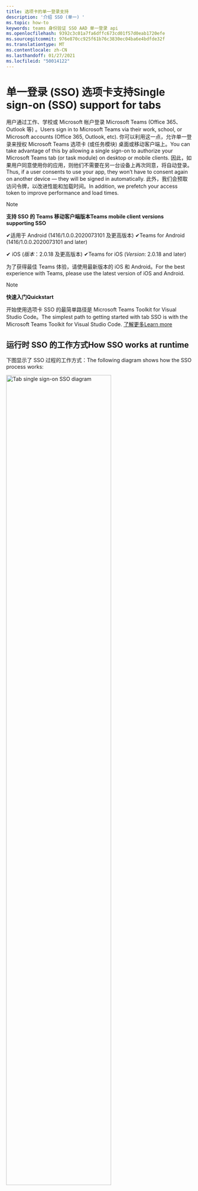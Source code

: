 ```yaml
---
title: 选项卡的单一登录支持
description: '介绍 SSO (单一) '
ms.topic: how-to
keywords: teams 身份验证 SSO AAD 单一登录 api
ms.openlocfilehash: 9392c3c01a7fa6dffc673cd01f57d0eab1720efe
ms.sourcegitcommit: 976e870cc925f61b76c3830ec04ba6e4bdfde32f
ms.translationtype: MT
ms.contentlocale: zh-CN
ms.lasthandoff: 01/27/2021
ms.locfileid: "50014122"
---
```

# <a name="single-sign-on-sso-support-for-tabs"></a><span data-ttu-id="b4576-104">单一登录 (SSO) 选项卡支持</span><span class="sxs-lookup"><span data-stu-id="b4576-104">Single sign-on (SSO) support for tabs</span></span>

<span data-ttu-id="b4576-105">用户通过工作、学校或 Microsoft 帐户登录 Microsoft Teams (Office 365、Outlook 等) 。</span><span class="sxs-lookup"><span data-stu-id="b4576-105">Users sign in to Microsoft Teams via their work, school, or Microsoft accounts (Office 365, Outlook, etc).</span></span> <span data-ttu-id="b4576-106">你可以利用这一点，允许单一登录来授权 Microsoft Teams 选项卡 (或任务模块) 桌面或移动客户端上。</span><span class="sxs-lookup"><span data-stu-id="b4576-106">You can take advantage of this by allowing a single sign-on to authorize your Microsoft Teams tab (or task module) on desktop or mobile clients.</span></span> <span data-ttu-id="b4576-107">因此，如果用户同意使用你的应用，则他们不需要在另一台设备上再次同意，将自动登录。</span><span class="sxs-lookup"><span data-stu-id="b4576-107">Thus, if a user consents to use your app, they won’t have to consent again on another device — they will be signed in automatically.</span></span> <span data-ttu-id="b4576-108">此外，我们会预取访问令牌，以改进性能和加载时间。</span><span class="sxs-lookup"><span data-stu-id="b4576-108">In addition, we prefetch your access token to improve performance and load times.</span></span>

>[!NOTE]
> <span data-ttu-id="b4576-109">**支持 SSO 的 Teams 移动客户端版本**</span><span class="sxs-lookup"><span data-stu-id="b4576-109">**Teams mobile client versions supporting SSO**</span></span>  
>
> <span data-ttu-id="b4576-110">✔适用于 Android (1416/1.0.0.2020073101 及更高版本) </span><span class="sxs-lookup"><span data-stu-id="b4576-110">✔Teams for Android (1416/1.0.0.2020073101 and later)</span></span>
>
> <span data-ttu-id="b4576-111">✔ iOS (_版本_：2.0.18 及更高版本) </span><span class="sxs-lookup"><span data-stu-id="b4576-111">✔Teams for iOS (_Version_: 2.0.18 and later)</span></span>  
>
> <span data-ttu-id="b4576-112">为了获得最佳 Teams 体验，请使用最新版本的 iOS 和 Android。</span><span class="sxs-lookup"><span data-stu-id="b4576-112">For the best experience with Teams, please use the latest version of iOS and Android.</span></span>

>[!NOTE]
> <span data-ttu-id="b4576-113">**快速入门**</span><span class="sxs-lookup"><span data-stu-id="b4576-113">**Quickstart**</span></span>  
>
> <span data-ttu-id="b4576-114">开始使用选项卡 SSO 的最简单路径是 Microsoft Teams Toolkit for Visual Studio Code。</span><span class="sxs-lookup"><span data-stu-id="b4576-114">The simplest path to getting started with tab SSO is with the Microsoft Teams Toolkit for Visual Studio Code.</span></span> [<span data-ttu-id="b4576-115">了解更多</span><span class="sxs-lookup"><span data-stu-id="b4576-115">Learn more</span></span>](../../../toolkit/visual-studio-code-tab-sso.md)


## <a name="how-sso-works-at-runtime"></a><span data-ttu-id="b4576-116">运行时 SSO 的工作方式</span><span class="sxs-lookup"><span data-stu-id="b4576-116">How SSO works at runtime</span></span>

<span data-ttu-id="b4576-117">下图显示了 SSO 过程的工作方式：</span><span class="sxs-lookup"><span data-stu-id="b4576-117">The following diagram shows how the SSO process works:</span></span>

<!-- markdownlint-disable MD033 -->
<img src="~/assets/images/tabs/tabs-sso-diagram.png" alt="Tab single sign-on SSO diagram" width="75%"/>

1. <span data-ttu-id="b4576-118">在选项卡中，对进行 JavaScript 调用 `getAuthToken()` 。</span><span class="sxs-lookup"><span data-stu-id="b4576-118">In the tab, a JavaScript call is made to `getAuthToken()`.</span></span> <span data-ttu-id="b4576-119">这将指示 Teams 获取选项卡应用程序的身份验证令牌。</span><span class="sxs-lookup"><span data-stu-id="b4576-119">This tells Teams to obtain an authentication token for the tab application.</span></span>
2. <span data-ttu-id="b4576-120">如果这是当前用户第一次使用选项卡应用程序，当需要同意) 或处理双重身份验证 (例如双重身份验证) 时，系统将会提示你同意 (。</span><span class="sxs-lookup"><span data-stu-id="b4576-120">If this is the first time the current user has used your tab application, there will be a request prompt to consent (if consent is required) or to handle step-up authentication (such as two-factor authentication).</span></span>
3. <span data-ttu-id="b4576-121">Teams 从 Azure AD 终结点为当前用户请求选项卡应用程序令牌。</span><span class="sxs-lookup"><span data-stu-id="b4576-121">Teams requests the tab application token from the Azure AD endpoint for the current user.</span></span>
4. <span data-ttu-id="b4576-122">Azure AD 将选项卡应用程序令牌发送到 Teams 应用程序。</span><span class="sxs-lookup"><span data-stu-id="b4576-122">Azure AD sends the tab application token to the Teams application.</span></span>
5. <span data-ttu-id="b4576-123">Teams 将选项卡应用程序令牌作为调用返回的结果对象的一部分发送到 `getAuthToken()` 选项卡。</span><span class="sxs-lookup"><span data-stu-id="b4576-123">Teams sends the tab application token to the tab as part of the result object returned by the `getAuthToken()` call.</span></span>
6. <span data-ttu-id="b4576-124">令牌将在选项卡应用程序中通过 JavaScript 进行分析，以提取所需信息，如用户的电子邮件地址。</span><span class="sxs-lookup"><span data-stu-id="b4576-124">The token will be parsed in the tab application, via JavaScript, to extract the needed information, such as the user's email address.</span></span>

> [!NOTE]
> <span data-ttu-id="b4576-125">仅对同意一组有限的用户级 API（电子邮件、配置文件、offline_access 和 OpenId）有效，对进一步 Microsoft Graph 作用域（如 `getAuthToken()` `User.Read` 或）无效 `Mail.Read` 。</span><span class="sxs-lookup"><span data-stu-id="b4576-125">The `getAuthToken()` is only valid for consenting to a limited set of user-level APIs — email, profile, offline_access and OpenId — and not for further Microsoft Graph scopes such as `User.Read` or `Mail.Read`.</span></span> <span data-ttu-id="b4576-126">如果需要其他 Graph 范围，请参阅本文档结尾部分的建议 [解决方法](#apps-that-require-additional-microsoft-graph-scopes)。</span><span class="sxs-lookup"><span data-stu-id="b4576-126">See our section at the end of this document for suggested workarounds if you require [additional Graph scopes](#apps-that-require-additional-microsoft-graph-scopes).</span></span>

<span data-ttu-id="b4576-127">SSO API 还将在嵌入 [Web](../../../task-modules-and-cards/what-are-task-modules.md) 内容的任务模块中工作。</span><span class="sxs-lookup"><span data-stu-id="b4576-127">The SSO API will also work in [Task Modules](../../../task-modules-and-cards/what-are-task-modules.md) that embed web content.</span></span>

## <a name="develop-an-sso-microsoft-teams-tab"></a><span data-ttu-id="b4576-128">开发 SSO Microsoft Teams 选项卡</span><span class="sxs-lookup"><span data-stu-id="b4576-128">Develop an SSO Microsoft Teams tab</span></span>

<span data-ttu-id="b4576-129">本节介绍创建使用 SSO 的 Teams 选项卡所涉及的任务。</span><span class="sxs-lookup"><span data-stu-id="b4576-129">This section describes the tasks involved in creating a Teams tab that uses SSO.</span></span> <span data-ttu-id="b4576-130">此处介绍的这些任务与语言和框架无关。</span><span class="sxs-lookup"><span data-stu-id="b4576-130">These tasks are described here are language- and framework-agnostic.</span></span>

### <a name="1-create-your-azure-active-directory-azure-ad-application"></a><span data-ttu-id="b4576-131">1. 创建 Azure Active Directory (Azure AD) 应用程序</span><span class="sxs-lookup"><span data-stu-id="b4576-131">1. Create your Azure Active Directory (Azure AD) application</span></span>

#### <a name="registering-your-application-in-theazure-ad-portal-overview"></a><span data-ttu-id="b4576-132">在[Azure AD](https://azure.microsoft.com/features/azure-portal/) 门户中注册应用程序概述：</span><span class="sxs-lookup"><span data-stu-id="b4576-132">Registering your application in the[Azure AD portal](https://azure.microsoft.com/features/azure-portal/) overview:</span></span>

1. <span data-ttu-id="b4576-133">获取[Azure AD 应用程序 ID。](/azure/active-directory/develop/howto-create-service-principal-portal#get-values-for-signing-in)</span><span class="sxs-lookup"><span data-stu-id="b4576-133">Get your [Azure AD Application ID](/azure/active-directory/develop/howto-create-service-principal-portal#get-values-for-signing-in).</span></span>
2. <span data-ttu-id="b4576-134">指定应用程序对 Azure AD 终结点和（可选）Microsoft Graph 所需的权限。</span><span class="sxs-lookup"><span data-stu-id="b4576-134">Specify the permissions that your application needs for the Azure AD endpoint and, optionally, Microsoft Graph.</span></span>
3. <span data-ttu-id="b4576-135">[为](/azure/active-directory/develop/howto-create-service-principal-portal#configure-access-policies-on-resources) Teams 桌面、Web 和移动应用程序授予权限。</span><span class="sxs-lookup"><span data-stu-id="b4576-135">[Grant permissions](/azure/active-directory/develop/howto-create-service-principal-portal#configure-access-policies-on-resources) for Teams desktop, web, and mobile applications.</span></span>
4. <span data-ttu-id="b4576-136">通过选择"添加范围"按钮预授权 Teams，在打开的面板中输入 `access_as_user` 为范围 **名称**。</span><span class="sxs-lookup"><span data-stu-id="b4576-136">Pre-authorize Teams by selecting the **Add a scope** button and in the panel that opens, enter `access_as_user` as the **Scope name**.</span></span>

> [!NOTE]
> <span data-ttu-id="b4576-137">应注意一些重要限制：</span><span class="sxs-lookup"><span data-stu-id="b4576-137">There are some important restrictions you should be aware of:</span></span>
>
> * <span data-ttu-id="b4576-138">我们仅支持用户级别的 Microsoft Graph API 权限，即电子邮件、配置文件、offline_access、OpenId。</span><span class="sxs-lookup"><span data-stu-id="b4576-138">We only support user-level Microsoft Graph API permissions, i.e., email, profile, offline_access, OpenId.</span></span> <span data-ttu-id="b4576-139">如果你需要访问其他 Microsoft Graph 作用域， (或) ，请参阅本文档 `User.Read` 末尾 `Mail.Read` 建议的解决方法。 [](#apps-that-require-additional-microsoft-graph-scopes)</span><span class="sxs-lookup"><span data-stu-id="b4576-139">If you need access to other Microsoft Graph scopes (such as `User.Read` or `Mail.Read`), see our [recommended workaround](#apps-that-require-additional-microsoft-graph-scopes) at the end of this documentation.</span></span>
> * <span data-ttu-id="b4576-140">应用程序的域名与为 Azure AD 应用程序注册的域名相同，这一点很重要。</span><span class="sxs-lookup"><span data-stu-id="b4576-140">It's important that your application's domain name is the same as the domain name you've registering for your Azure AD application.</span></span>
> * <span data-ttu-id="b4576-141">我们当前不支持每个应用多个域。</span><span class="sxs-lookup"><span data-stu-id="b4576-141">We don't currently support multiple domains per app.</span></span>
> * <span data-ttu-id="b4576-142">我们不支持使用该域的应用程序，因为它太常见， `azurewebsites.net` 并且可能是一种安全风险。</span><span class="sxs-lookup"><span data-stu-id="b4576-142">We don't support applications that use the `azurewebsites.net` domain because it is too common and may be a security risk.</span></span> <span data-ttu-id="b4576-143">但是，我们正在积极寻求删除此限制。</span><span class="sxs-lookup"><span data-stu-id="b4576-143">However, we're actively seeking to remove this restriction.</span></span>

#### <a name="registering-your-app-through-the-azure-active-directory-portal-in-depth"></a><span data-ttu-id="b4576-144">通过 Azure Active Directory 门户进行深入注册应用：</span><span class="sxs-lookup"><span data-stu-id="b4576-144">Registering your app through the Azure Active Directory portal in-depth:</span></span>

1. <span data-ttu-id="b4576-145">在 Azure Active [Directory - 应用注册门户中注册新](https://go.microsoft.com/fwlink/?linkid=2083908) 应用程序。</span><span class="sxs-lookup"><span data-stu-id="b4576-145">Register a new application in the [Azure Active Directory – App Registrations](https://go.microsoft.com/fwlink/?linkid=2083908) portal.</span></span>
2. <span data-ttu-id="b4576-146">选择 **"新建** 注册"， *在"注册应用程序"页上*，设置以下值：</span><span class="sxs-lookup"><span data-stu-id="b4576-146">Select **New Registration** and on the *register an application page*, set following values:</span></span>
    * <span data-ttu-id="b4576-147">将 **名称** 设置为应用名称。</span><span class="sxs-lookup"><span data-stu-id="b4576-147">Set **name** to your app name.</span></span>
    * <span data-ttu-id="b4576-148">选择支持 **的帐户类型 (** 任何帐户类型都) ¹</span><span class="sxs-lookup"><span data-stu-id="b4576-148">Choose the **supported account types** (any account type will work) ¹</span></span>
    * <span data-ttu-id="b4576-149">保留“重定向 URI”为空。</span><span class="sxs-lookup"><span data-stu-id="b4576-149">Leave **Redirect URI** empty.</span></span>
    * <span data-ttu-id="b4576-150">选择“注册”。</span><span class="sxs-lookup"><span data-stu-id="b4576-150">Choose **Register**.</span></span>
3. <span data-ttu-id="b4576-151">在概述页上，复制并保存应用程序 (**客户端) ID。**</span><span class="sxs-lookup"><span data-stu-id="b4576-151">On the overview page, copy and save the **Application (client) ID**.</span></span> <span data-ttu-id="b4576-152">稍后更新 Teams 应用程序清单时将需要它。</span><span class="sxs-lookup"><span data-stu-id="b4576-152">You’ll need it later when updating your Teams application manifest.</span></span>
4. <span data-ttu-id="b4576-153">在“**管理**”下，选择“**公开 API**”。</span><span class="sxs-lookup"><span data-stu-id="b4576-153">Under **Manage**, select **Expose an API**.</span></span> 
5. <span data-ttu-id="b4576-154">选择 **"设置** "链接以生成应用程序 ID URI，格式为 `api://{AppID}` 。</span><span class="sxs-lookup"><span data-stu-id="b4576-154">Select the **Set** link to generate the Application ID URI in the form of `api://{AppID}`.</span></span> <span data-ttu-id="b4576-155">插入您的完全限定域名 (双正斜杠和 GUID 之间追加一个) 斜杠"/"。</span><span class="sxs-lookup"><span data-stu-id="b4576-155">Insert your fully qualified domain name (with a forward slash "/" appended to the end) between the double forward slashes and the GUID.</span></span> <span data-ttu-id="b4576-156">整个 ID 的形式 `api://fully-qualified-domain-name.com/{AppID}` 应为：</span><span class="sxs-lookup"><span data-stu-id="b4576-156">The entire ID should have the form of: `api://fully-qualified-domain-name.com/{AppID}` ²</span></span>
    * <span data-ttu-id="b4576-157">ex： `api://subdomain.example.com/00000000-0000-0000-0000-000000000000` .</span><span class="sxs-lookup"><span data-stu-id="b4576-157">ex: `api://subdomain.example.com/00000000-0000-0000-0000-000000000000`.</span></span>
    
    <span data-ttu-id="b4576-158">完全限定的域名是提供应用服务的人工可读域名。</span><span class="sxs-lookup"><span data-stu-id="b4576-158">The fully qualified domain name is the human readable domain name from which your app is served.</span></span> <span data-ttu-id="b4576-159">如果使用的是隧道服务（如 ngrok），则需要在 ngrok 子域更改时更新此值。</span><span class="sxs-lookup"><span data-stu-id="b4576-159">If you are using a tunneling service such as ngrok, you will need to update     this value whenever your ngrok subdomain changes.</span></span> 
6. <span data-ttu-id="b4576-160">选择“添加一个作用域”按钮。</span><span class="sxs-lookup"><span data-stu-id="b4576-160">Select the **Add a scope** button.</span></span> <span data-ttu-id="b4576-161">在打开的面板中，输入 `access_as_user` 作为“作用域名称”。</span><span class="sxs-lookup"><span data-stu-id="b4576-161">In the panel that opens, enter `access_as_user` as the **Scope name**.</span></span>
7. <span data-ttu-id="b4576-162">设置 **谁可以同意？**`Admins and users`</span><span class="sxs-lookup"><span data-stu-id="b4576-162">Set **Who can consent?** to `Admins and users`</span></span>
8. <span data-ttu-id="b4576-163">使用适用于作用域的值填写用于配置管理员和用户同意提示的 `access_as_user` 字段：</span><span class="sxs-lookup"><span data-stu-id="b4576-163">Fill in the fields for configuring the admin and user consent prompts with values that are appropriate for the `access_as_user` scope:</span></span>
    * <span data-ttu-id="b4576-164">**管理员同意标题：** Teams 可以访问用户配置文件。</span><span class="sxs-lookup"><span data-stu-id="b4576-164">**Admin consent title:** Teams can access the user’s profile.</span></span>
    * <span data-ttu-id="b4576-165">**管理员同意说明**：允许 Teams 以当前用户模式调用应用的 Web API。</span><span class="sxs-lookup"><span data-stu-id="b4576-165">**Admin consent description**: Allows Teams to call the app’s web APIs as the current user.</span></span>
    * <span data-ttu-id="b4576-166">**用户同意标题**：Teams 可以访问用户配置文件并代表用户提出请求。</span><span class="sxs-lookup"><span data-stu-id="b4576-166">**User consent title**: Teams can access the user profile and make requests on the user's behalf.</span></span>
    * <span data-ttu-id="b4576-167">**用户同意说明：** 允许 Teams 使用与用户相同的权限调用此应用的 API。</span><span class="sxs-lookup"><span data-stu-id="b4576-167">**User consent description:** Enable Teams to call this app’s APIs with the same rights as the user.</span></span>
9. <span data-ttu-id="b4576-168">确保 **状态** 设置为 **"已启用"**</span><span class="sxs-lookup"><span data-stu-id="b4576-168">Ensure that **State** is set to **Enabled**</span></span>
10. <span data-ttu-id="b4576-169">选择要 **保存的"添加范围** "按钮</span><span class="sxs-lookup"><span data-stu-id="b4576-169">Select the **Add scope** button to save</span></span> 
    * <span data-ttu-id="b4576-170">显示在文本字段正下方的范围名称的域部分应自动匹配上一步中设置的应用程序 **ID** URI，并追加 `/access_as_user` 到末尾：</span><span class="sxs-lookup"><span data-stu-id="b4576-170">The domain part of the **Scope name** displayed just below the text field should automatically match the **Application ID** URI set in the previous step, with `/access_as_user` appended to the end:</span></span>
        * `api://subdomain.example.com/00000000-0000-0000-0000-000000000000/access_as_user`
11. <span data-ttu-id="b4576-171">在 **"授权客户端应用程序** "部分，确定要授权用于应用程序的 Web 应用程序的应用程序。</span><span class="sxs-lookup"><span data-stu-id="b4576-171">In the **Authorized client applications** section, identify the applications that you want to authorize for your app’s web application.</span></span> <span data-ttu-id="b4576-172">选择 *"添加客户端应用程序"。*</span><span class="sxs-lookup"><span data-stu-id="b4576-172">Select *Add a client application*.</span></span> <span data-ttu-id="b4576-173">输入以下每个客户端 ID，然后选择在上一步中创建的授权作用域：</span><span class="sxs-lookup"><span data-stu-id="b4576-173">Enter each of the following client IDs and select the authorized scope you created in the previous step:</span></span>
    * <span data-ttu-id="b4576-174">`1fec8e78-bce4-4aaf-ab1b-5451cc387264` (Teams 移动/桌面应用程序) </span><span class="sxs-lookup"><span data-stu-id="b4576-174">`1fec8e78-bce4-4aaf-ab1b-5451cc387264` (Teams mobile/desktop application)</span></span>
    * <span data-ttu-id="b4576-175">`5e3ce6c0-2b1f-4285-8d4b-75ee78787346` (Teams Web 应用程序) </span><span class="sxs-lookup"><span data-stu-id="b4576-175">`5e3ce6c0-2b1f-4285-8d4b-75ee78787346` (Teams web application)</span></span>
12. <span data-ttu-id="b4576-176">导航到 **API 权限**。</span><span class="sxs-lookup"><span data-stu-id="b4576-176">Navigate to **API Permissions**.</span></span> <span data-ttu-id="b4576-177">选择 *"添加* Microsoft Graph 委派权限"权限，然后从 Microsoft Graph API 添加  >    >  以下权限：</span><span class="sxs-lookup"><span data-stu-id="b4576-177">Select *Add a permission* > *Microsoft Graph* > *Delegated permissions*, then add the following permissions from Microsoft Graph API:</span></span>
    * <span data-ttu-id="b4576-178">User.Read (默认启用) </span><span class="sxs-lookup"><span data-stu-id="b4576-178">User.Read (enabled by default)</span></span>
    * <span data-ttu-id="b4576-179">email</span><span class="sxs-lookup"><span data-stu-id="b4576-179">email</span></span>
    * <span data-ttu-id="b4576-180">offline_access</span><span class="sxs-lookup"><span data-stu-id="b4576-180">offline_access</span></span>
    * <span data-ttu-id="b4576-181">OpenId</span><span class="sxs-lookup"><span data-stu-id="b4576-181">OpenId</span></span>
    * <span data-ttu-id="b4576-182">个人资料</span><span class="sxs-lookup"><span data-stu-id="b4576-182">profile</span></span>

13. <span data-ttu-id="b4576-183">导航到 **身份验证**</span><span class="sxs-lookup"><span data-stu-id="b4576-183">Navigate to **Authentication**</span></span>

    <span data-ttu-id="b4576-184">如果应用尚未获得 IT 管理员同意，则用户第一次使用应用时必须同意。</span><span class="sxs-lookup"><span data-stu-id="b4576-184">If an app hasn't been granted IT admin consent, users will have to provide consent the first time they use an app.</span></span>

    <span data-ttu-id="b4576-185">设置重定向 URI：</span><span class="sxs-lookup"><span data-stu-id="b4576-185">Set a redirect URI:</span></span>
    * <span data-ttu-id="b4576-186">选择 **"添加平台"。**</span><span class="sxs-lookup"><span data-stu-id="b4576-186">Select **Add a platform**.</span></span>
    * <span data-ttu-id="b4576-187">选择 **Web**。</span><span class="sxs-lookup"><span data-stu-id="b4576-187">Select **web**.</span></span>
    * <span data-ttu-id="b4576-188">输入 **应用的重定向 URI。**</span><span class="sxs-lookup"><span data-stu-id="b4576-188">Enter the **redirect URI** for your app.</span></span> <span data-ttu-id="b4576-189">这将是一个页面，其中成功的隐式授予流将重定向用户。</span><span class="sxs-lookup"><span data-stu-id="b4576-189">This will be the page where a successful implicit grant flow will redirect the user.</span></span> <span data-ttu-id="b4576-190">这将是在步骤 5 中输入的完全限定域名，后跟应发送身份验证响应的 API 路由。</span><span class="sxs-lookup"><span data-stu-id="b4576-190">This will be same fully qualified domain name that you entered in step 5 followed by the API route where a authentication response should be sent.</span></span> <span data-ttu-id="b4576-191">如果你正在遵循任何 Teams 示例，这将是： `https://subdomain.example.com/auth-end`</span><span class="sxs-lookup"><span data-stu-id="b4576-191">If you are following any of the Teams samples, this will be: `https://subdomain.example.com/auth-end`</span></span>

    <span data-ttu-id="b4576-192">接下来，通过选中以下框启用隐式授予：</span><span class="sxs-lookup"><span data-stu-id="b4576-192">Next, enable implicit grant by checking the following boxes:</span></span>  
    <span data-ttu-id="b4576-193">✔ ID 令牌</span><span class="sxs-lookup"><span data-stu-id="b4576-193">✔ ID Token</span></span>  
    <span data-ttu-id="b4576-194">✔访问令牌</span><span class="sxs-lookup"><span data-stu-id="b4576-194">✔ Access Token</span></span>  
    
<span data-ttu-id="b4576-195">恭喜！</span><span class="sxs-lookup"><span data-stu-id="b4576-195">Congratulations!</span></span> <span data-ttu-id="b4576-196">已完成应用注册先决条件，可以继续选项卡 SSO 应用。</span><span class="sxs-lookup"><span data-stu-id="b4576-196">You have completed the app registration prerequisites to proceed with your tab SSO app.</span></span>     

> [!NOTE]
>
> * <span data-ttu-id="b4576-197">¹ 如果你的 Azure AD 应用在 Teams 中进行身份验证请求的同一租户中注册，将不会要求用户同意，并且将被授予访问令牌。</span><span class="sxs-lookup"><span data-stu-id="b4576-197">¹ If your Azure AD app is registered in the _same_ tenant where you're making an authentication request in Teams, the user won't be asked to consent and will be granted an access token right away.</span></span> <span data-ttu-id="b4576-198">如果用户在不同的租户中注册 Azure AD 应用，则只需同意这些权限。</span><span class="sxs-lookup"><span data-stu-id="b4576-198">Users only need to consent to these permissions if the Azure AD app is registered in a different tenant.</span></span>
> * <span data-ttu-id="b4576-199">1 如果出现错误，指出域已拥有并且你是所有者，请按照快速入门中的过程操作：将自定义域名添加到 [Azure Active Directory](/azure/active-directory/fundamentals/add-custom-domain) 以注册域，然后重复上述步骤 5。</span><span class="sxs-lookup"><span data-stu-id="b4576-199">² If you get an error stating that the domain is already owned and you are the owner, follow the procedure at [Quickstart: Add a custom domain name to Azure Active Directory](/azure/active-directory/fundamentals/add-custom-domain) to register the domain, and then repeat step 5, above.</span></span> <span data-ttu-id="b4576-200"> (如果不使用 Office 365 租赁服务中的管理员凭据登录，也会) 。</span><span class="sxs-lookup"><span data-stu-id="b4576-200">(This error can also occur if you aren't signed in with Admin credentials in the Office 365 tenancy).</span></span>
> * <span data-ttu-id="b4576-201">如果未在返回的访问令牌 (UPN) 主体名称，可以在 Azure AD 中将其添加为可选声明。 [](https://docs.microsoft.com/azure/active-directory/develop/active-directory-optional-claims)</span><span class="sxs-lookup"><span data-stu-id="b4576-201">If you are not receiving the UPN (User Principal Name) in the returned access token, you can add it as an [optional claim](https://docs.microsoft.com/azure/active-directory/develop/active-directory-optional-claims) in Azure AD.</span></span>

### <a name="2-update-your-microsoft-teams-application-manifest"></a><span data-ttu-id="b4576-202">2. 更新 Microsoft Teams 应用程序清单</span><span class="sxs-lookup"><span data-stu-id="b4576-202">2. Update your Microsoft Teams application manifest</span></span>

<span data-ttu-id="b4576-203">将新属性添加到 Microsoft Teams 清单：</span><span class="sxs-lookup"><span data-stu-id="b4576-203">Add new properties to your Microsoft Teams manifest:</span></span>

* <span data-ttu-id="b4576-204">**WebApplicationInfo** - 以下元素的父元素：</span><span class="sxs-lookup"><span data-stu-id="b4576-204">**WebApplicationInfo** - The parent of the following elements:</span></span>

> [!div class="checklist"]
> * <span data-ttu-id="b4576-205">**id** - 应用程序的客户端 ID。</span><span class="sxs-lookup"><span data-stu-id="b4576-205">**id** - The client ID of the application.</span></span> <span data-ttu-id="b4576-206">这是在向 Azure AD 注册应用程序时获取的应用程序 ID。</span><span class="sxs-lookup"><span data-stu-id="b4576-206">This is the application ID that you obtained as part of registering the application with Azure AD.</span></span>
>* <span data-ttu-id="b4576-207">**resource** - 应用程序的域和子域。</span><span class="sxs-lookup"><span data-stu-id="b4576-207">**resource** - The domain and subdomain of your application.</span></span> <span data-ttu-id="b4576-208">这是相同的 URI (，包括) 步骤 6 中创建时注册 `api://` `scope` 的协议。</span><span class="sxs-lookup"><span data-stu-id="b4576-208">This is the same URI (including the `api://` protocol) that you registered when creating your `scope` in step 6 above.</span></span> <span data-ttu-id="b4576-209">不应在资源 `access_as_user` 中包括路径。</span><span class="sxs-lookup"><span data-stu-id="b4576-209">You shouldn't include the `access_as_user` path in your resource.</span></span> <span data-ttu-id="b4576-210">此 URI 的域部分应匹配 Teams 应用程序清单的 URL 中使用的域，包括任何子域。</span><span class="sxs-lookup"><span data-stu-id="b4576-210">The domain part of this URI should match the domain, including any subdomains, used in the URLs of your Teams application manifest.</span></span>

```json
"webApplicationInfo": {
  "id": "00000000-0000-0000-0000-000000000000",
  "resource": "api://subdomain.example.com/00000000-0000-0000-0000-000000000000"
}
```

> [!NOTE]
>
>* <span data-ttu-id="b4576-211">AAD 应用的资源通常是其网站 URL 和 appID (的根，例如 `api://subdomain.example.com/00000000-0000-0000-0000-000000000000`) 。</span><span class="sxs-lookup"><span data-stu-id="b4576-211">The resource for an AAD app will usually be the root of its site URL and the appID (e.g. `api://subdomain.example.com/00000000-0000-0000-0000-000000000000`).</span></span> <span data-ttu-id="b4576-212">我们还使用此值来确保你的请求来自同一个域。</span><span class="sxs-lookup"><span data-stu-id="b4576-212">We also use this value to ensure your request is coming from the same domain.</span></span> <span data-ttu-id="b4576-213">因此，请确保选项卡使用的域与资源 `contentURL` 属性相同。</span><span class="sxs-lookup"><span data-stu-id="b4576-213">Therefore, make sure that the `contentURL` for your tab uses the same domains as your resource property.</span></span>
>* <span data-ttu-id="b4576-214">您需要使用清单版本 1.5 或更高版本来实现 `webApplicationInfo` 该字段。</span><span class="sxs-lookup"><span data-stu-id="b4576-214">You need to use manifest version 1.5 or higher to implement the `webApplicationInfo` field.</span></span>

### <a name="3-get-an-authentication-token-from-your-client-side-code"></a><span data-ttu-id="b4576-215">3. 从客户端代码获取身份验证令牌</span><span class="sxs-lookup"><span data-stu-id="b4576-215">3. Get an authentication token from your client-side code</span></span>

<span data-ttu-id="b4576-216">下面是身份验证 API 的外观：</span><span class="sxs-lookup"><span data-stu-id="b4576-216">Here's what the authentication API looks like:</span></span>

```javascript
var authTokenRequest = {
  successCallback: function(result) { console.log("Success: " + result); },
  failureCallback: function(error) { console.log("Failure: " + error); }
};
microsoftTeams.authentication.getAuthToken(authTokenRequest);
```

<span data-ttu-id="b4576-217">当你呼叫时（对于用户级别 (需要其他用户同意) -我们将向用户显示一个对话框，鼓励他们授予 `getAuthToken` 其他同意。</span><span class="sxs-lookup"><span data-stu-id="b4576-217">When you call `getAuthToken` - and additional user consent is required (for user-level permissions) - we will show a dialog to the user encouraging them to grant additional consent.</span></span> 

<span data-ttu-id="b4576-218">在成功回调中收到访问令牌后，你可以解码访问令牌以查看与该令牌关联的声明。</span><span class="sxs-lookup"><span data-stu-id="b4576-218">Once you've received the access token in the success callback you can decode the access token to view the claims associated with that token.</span></span> <span data-ttu-id="b4576-219"> (，也可以手动将访问令牌复制/粘贴到工具（如 JWT.io）中，以检查[](https://jwt.io/)访问令牌) 。</span><span class="sxs-lookup"><span data-stu-id="b4576-219">(Optionally, you can manually copy/paste the access token into a tool such as [JWT.io](https://jwt.io/) to inspect its contents).</span></span> <span data-ttu-id="b4576-220">如果未在返回的访问令牌 (UPN) 主体名称，可以在 Azure AD 中将其添加为可选声明。 [](https://docs.microsoft.com/azure/active-directory/develop/active-directory-optional-claims)</span><span class="sxs-lookup"><span data-stu-id="b4576-220">If you are not receiving the UPN (User Principal Name) in the returned access token, you can add it as an [optional claim](https://docs.microsoft.com/azure/active-directory/develop/active-directory-optional-claims) in Azure AD.</span></span>

<p>
    <img src="~/assets/images/tabs/tabs-sso-prompt.png" alt="Tab single sign-on SSO dialog prompt" width="75%"/>
</p>

## <a name="sample-code"></a><span data-ttu-id="b4576-221">示例代码</span><span class="sxs-lookup"><span data-stu-id="b4576-221">Sample code</span></span>

<span data-ttu-id="b4576-222">访问示例应用程序 [：MSTeams PnP SSO 示例](https://github.com/pnp/teams-dev-samples/tree/master/samples/tab-sso)</span><span class="sxs-lookup"><span data-stu-id="b4576-222">Visit our sample application: [MSTeams PnP SSO Sample](https://github.com/pnp/teams-dev-samples/tree/master/samples/tab-sso)</span></span>

<span data-ttu-id="b4576-223">自述文件介绍了如何设置开发环境以及如何在 Azure AD 中配置应用程序。</span><span class="sxs-lookup"><span data-stu-id="b4576-223">The README explains how to set up your development environment and how to configure your application in Azure AD.</span></span> <span data-ttu-id="b4576-224">还可以找到有关示例在应用结构部分的结构的进一步信息，[](https://github.com/OfficeDev/msteams-tabs-sso-sample-nodejs#app-structure)以帮助熟悉代码库。</span><span class="sxs-lookup"><span data-stu-id="b4576-224">You can also find further information on how the sample is structured in the [app structure section](https://github.com/OfficeDev/msteams-tabs-sso-sample-nodejs#app-structure) to help familiarize yourself with the codebase.</span></span>

## <a name="known-limitations"></a><span data-ttu-id="b4576-225">已知限制</span><span class="sxs-lookup"><span data-stu-id="b4576-225">Known Limitations</span></span>

### <a name="apps-that-require-additional-microsoft-graph-scopes"></a><span data-ttu-id="b4576-226">需要其他 Microsoft Graph 作用域的应用</span><span class="sxs-lookup"><span data-stu-id="b4576-226">Apps that require additional Microsoft Graph Scopes</span></span>

<span data-ttu-id="b4576-227">我们当前针对 SSO 的实现仅授予用户级权限（电子邮件、配置文件、offline_access、OpenId）的许可，而不是针对其他 API (如 User.Read 或 Mail.Read) 。</span><span class="sxs-lookup"><span data-stu-id="b4576-227">Our current implementation for SSO only grants consent for user-level permissions — email, profile, offline_access, OpenId — not for other APIs (such as User.Read or Mail.Read).</span></span> <span data-ttu-id="b4576-228">如果你的应用需要进一步使用 Microsoft Graph 范围，下面是一些启用的解决方法：</span><span class="sxs-lookup"><span data-stu-id="b4576-228">If your app needs further Microsoft Graph scopes, here are some enabling workarounds:</span></span>

#### <a name="tenant-admin-consent"></a><span data-ttu-id="b4576-229">租户管理员同意</span><span class="sxs-lookup"><span data-stu-id="b4576-229">Tenant Admin Consent</span></span>

<span data-ttu-id="b4576-230">最简单的方法是让租户管理员代表组织预先同意。</span><span class="sxs-lookup"><span data-stu-id="b4576-230">The simplest approach is to get a tenant admin to pre-consent on behalf of the organization.</span></span> <span data-ttu-id="b4576-231">这意味着用户不需要同意这些作用域，然后可以使用 Azure AD 的代表流自由交换令牌 [服务器端](/azure/active-directory/develop/v1-oauth2-on-behalf-of-flow)。</span><span class="sxs-lookup"><span data-stu-id="b4576-231">This means users won’t have to consent to these scopes and you can then be free to exchange the token server side using Azure AD’s [on-behalf-of flow](/azure/active-directory/develop/v1-oauth2-on-behalf-of-flow).</span></span> <span data-ttu-id="b4576-232">此解决方法对于内部业务线应用程序是可接受的，但可能不足以供可能无法依赖租户管理员审批的第三方开发人员使用。</span><span class="sxs-lookup"><span data-stu-id="b4576-232">This workaround is acceptable for internal line-of-business applications but may not be enough for third-party developers who may not be able to rely on tenant admin approval.</span></span>

<span data-ttu-id="b4576-233">代表组织以租户管理员 (的一种) 访问：</span><span class="sxs-lookup"><span data-stu-id="b4576-233">A simple way of consenting on behalf of an organization (as a tenant admin) is to visit:</span></span>

* `https://login.microsoftonline.com/common/adminconsent?client_id=<AAD_App_ID>`

#### <a name="asking-for-additional-consent-using-the-auth-api"></a><span data-ttu-id="b4576-234">使用身份验证 API 请求其他同意</span><span class="sxs-lookup"><span data-stu-id="b4576-234">Asking for additional consent using the Auth API</span></span>

<span data-ttu-id="b4576-235">获取其他 Microsoft Graph 作用域的另一个方法是使用我们现有的基于 Web 的 [Azure AD](~/tabs/how-to/authentication/auth-tab-aad.md#navigate-to-the-authorization-page-from-your-popup-page) 身份验证方法呈现同意对话框，该方法涉及弹出 Azure AD 同意对话框。</span><span class="sxs-lookup"><span data-stu-id="b4576-235">Another approach for getting additional Microsoft Graph scopes is to present a consent dialog using our existing [web-based Azure AD authentication approach](~/tabs/how-to/authentication/auth-tab-aad.md#navigate-to-the-authorization-page-from-your-popup-page) which involves popping up an Azure AD consent dialog.</span></span> <span data-ttu-id="b4576-236">有一些值得注意的新增功能：</span><span class="sxs-lookup"><span data-stu-id="b4576-236">There are some notable additions:</span></span>

1. <span data-ttu-id="b4576-237">使用检索到的令牌需要使用 Azure AD 代表流在服务器端进行交换，才能访问这些额外的 `getAuthToken()` Microsoft Graph API。 [](/azure/active-directory/develop/v2-oauth2-on-behalf-of-flow)</span><span class="sxs-lookup"><span data-stu-id="b4576-237">The token retrieved using `getAuthToken()` needs to be exchanged server-side using Azure AD [on-behalf-of flow](/azure/active-directory/develop/v2-oauth2-on-behalf-of-flow) to get access to those additional Microsoft Graph APIs.</span></span>
    * <span data-ttu-id="b4576-238">请务必将 v2 Microsoft Graph 终结点用于此交换</span><span class="sxs-lookup"><span data-stu-id="b4576-238">Be sure to use the v2 Microsoft Graph endpoint for this exchange</span></span>
2. <span data-ttu-id="b4576-239">如果交换失败，Azure AD 将返回无效的授予例外。</span><span class="sxs-lookup"><span data-stu-id="b4576-239">If the exchange fails, Azure AD will return an invalid grant exception.</span></span> <span data-ttu-id="b4576-240">通常有两条错误消息之一： `invalid_grant` 或 `interaction_required`</span><span class="sxs-lookup"><span data-stu-id="b4576-240">There are usually one of two error messages: `invalid_grant` or `interaction_required`</span></span>
3. <span data-ttu-id="b4576-241">当交换失败时，需要请求其他同意。</span><span class="sxs-lookup"><span data-stu-id="b4576-241">When the exchange fails, then you need to ask for additional consent.</span></span> <span data-ttu-id="b4576-242">我们建议显示一些要求用户授予其他同意的 UI。</span><span class="sxs-lookup"><span data-stu-id="b4576-242">We recommend showing some UI asking the user to grant additional consent.</span></span> <span data-ttu-id="b4576-243">此 UI 应包括使用 Azure AD 身份验证 API 触发 [Azure AD 同意对话框的按钮](~/concepts/authentication/auth-silent-aad.md)。</span><span class="sxs-lookup"><span data-stu-id="b4576-243">This UI should include a button that triggers an Azure AD consent dialog using our [Azure AD authentication API](~/concepts/authentication/auth-silent-aad.md).</span></span>
4. <span data-ttu-id="b4576-244">当请求 Azure AD 的其他同意时，你需要将查询字符串参数包括在 Azure AD 中，否则 Azure AD 不会请求其他 `prompt=consent` 作用域。 [](~/tabs/how-to/authentication/auth-silent-aad.md#get-the-user-context)</span><span class="sxs-lookup"><span data-stu-id="b4576-244">When asking for additional consent from Azure AD, you need to include `prompt=consent` in your [query-string-parameter](~/tabs/how-to/authentication/auth-silent-aad.md#get-the-user-context) to Azure AD otherwise Azure AD will not ask for the additional scopes.</span></span>
    * <span data-ttu-id="b4576-245">而不是： `?scope={scopes}`</span><span class="sxs-lookup"><span data-stu-id="b4576-245">Instead of: `?scope={scopes}`</span></span>
    * <span data-ttu-id="b4576-246">使用以下方法： `?prompt=consent&scope={scopes}`</span><span class="sxs-lookup"><span data-stu-id="b4576-246">Use this: `?prompt=consent&scope={scopes}`</span></span>
    * <span data-ttu-id="b4576-247">确保包括提示用户输入内容的所有作用域，例如 (`{scopes}` Mail.Read 或 User.Read) 。</span><span class="sxs-lookup"><span data-stu-id="b4576-247">Be sure that `{scopes}` includes all the scopes you are prompting the user for (ex: Mail.Read or User.Read).</span></span>
5. <span data-ttu-id="b4576-248">在用户授予其他权限后，重试代表流获取这些附加 API 的访问权限。</span><span class="sxs-lookup"><span data-stu-id="b4576-248">Once the user has granted additional permission, retry the on-behalf-of-flow to get access to these additional APIs.</span></span>

### <a name="non-azure-ad-authentication"></a><span data-ttu-id="b4576-249">非 Azure AD 身份验证</span><span class="sxs-lookup"><span data-stu-id="b4576-249">Non-Azure AD Authentication</span></span>

<span data-ttu-id="b4576-250">上述身份验证解决方案仅适用于支持 Azure AD 作为标识提供程序的应用和服务。</span><span class="sxs-lookup"><span data-stu-id="b4576-250">The above-described authentication solution only works for apps and services that support Azure AD as an identity provider.</span></span> <span data-ttu-id="b4576-251">想要使用基于非 Azure AD 的服务进行身份验证的应用需要继续使用基于弹出窗口的 [Web 身份验证流](~/concepts/authentication.md)。</span><span class="sxs-lookup"><span data-stu-id="b4576-251">Apps that want to authenticate using non-Azure AD based services need to continue using the pop-up-based [web authentication flow](~/concepts/authentication.md).</span></span>
